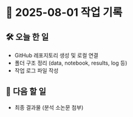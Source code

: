 # 📅 2025-08-01 작업 기록

## 🛠️ 오늘 한 일
- GitHub 레포지토리 생성 및 로컬 연결
- 폴더 구조 정리 (data, notebook, results, log 등)
- 작업 로그 파일 작성

## 📝 다음 할 일
- 최종 결과물 (분석 소논문 첨부)
